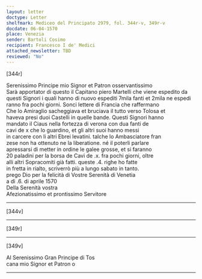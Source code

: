 ```yaml
---
layout: letter
doctype: Letter
shelfmark: Mediceo del Principato 2979, fol. 344r-v, 349r-v
docdate: 06-04-1570
place: Venezia
sender: Bartoli Cosimo
recipient: Francesco I de' Medici
attached_newsletter: TBD
reviewed: "No"
---
```


[344r]  
  
  
Serenissimo Principe mio Signor et Patron osservantissimo  
Sarà apportator di questo il Capitano piero Martelli che viene espedito da  
questi Signori i quali hanno di nuovo espediti 7mila fanti et 2mila ne espedi  
ranno fra pochi giorni. Sonci lettere di Francia che raffermano  
Che lo Amiraglio sacheggiava et bruciava il tutto verso Tolosa et  
haveva presi duoi Castelli in quelle bande. Questi Signori hanno  
mandato il Ciaus nella fortezza di verona con dua fanti de  
cavi de x che lo guardino, et gli altri suoi hanno messi  
in carcere con li altri Ebrei levatini. talche lo Ambasciatore fran  
zese non ha ottenuto ne la liberatione. né il poterli parlare  
apressarsi di metter in ordine le galee grosse, et si faranno  
20 paladini per la borsa de Cavi de .x. fra pochi giorni, oltre  
alli altri Sopracomiti già fatti. queste .4. righe ho fatte  
in fretta in rialto, scriverrò più a lungo sabato in tanto.  
prego Dio per la felicità di Vostre Serenità di Venetia  
a dì .6. di aprile 1570  
Della Serenità vostra  
Afezionatissimo et prontissimo Servitore  
  
---  

[344v]  
  
  
  
---  

[349r]  
  
  
  
---  

[349v]  
  
  
Al Serenissimo Gran Principe di Tos  
cana mio Signor et Patron o  
  
---  

